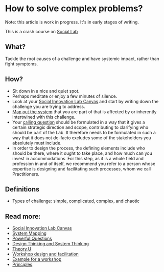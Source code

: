 # How to solve complex problems?
Note: this article is work in progress. It's in early stages of writing.

This is a crash course on [Social Lab](https://www.collaboratiohelvetica.ch/en/blog/2020/4/15/social-innovation-lab-canvas)

## What?
Tackle the root causes of a challenge and have systemic impact, rather than fight symptoms.

## How?
* Sit down in a nice and quiet spot.
* Perhaps meditate or enjoy a few minutes of silence.
* Look at your [Social Innovation Lab Canvas](https://static1.squarespace.com/static/58ba9bbdd1758e6cdb80fb67/t/5ea9360ee8098b7653285cd1/1588147727365/Social_Innovation_Lab_Canvas--Nov2019.pdf) and start by writing down the challenge you are trying to address.
* [Map out the system](https://www.collaboratiohelvetica.ch/en/blog/2019/10/18/system-mapping) that you are part of that is affected by or inherently intertwined with this challenge.
* Your [calling question](https://www.collaboratiohelvetica.ch/en/blog/2019/11/26/the-art-of-powerful-calling-and-guiding-questions) should be formulated in a way that it gives a certain strategic direction and scope, contributing to clarifying who should be part of the Lab. It therefore needs to be formulated in such a way that it does not de-facto excludes some of the stakeholders you absolutely must include.
* In order to design the process, the defining elements include who should be there, where it ought to take place, and how much can you invest in accommodations. For this step, as it is a whole field and profession in and of itself, we recommend you refer to a person whose expertise is designing and facilitating such processes, whom we call Practitioners.

## Definitions
* Types of challenge: simple, complicated, complex, and chaotic

## Read more:
* [Social Innovation Lab Canvas](https://www.collaboratiohelvetica.ch/en/blog/2020/4/15/social-innovation-lab-canvas)
* [System Mapping](https://www.collaboratiohelvetica.ch/en/blog/2019/10/18/system-mapping)
* [Powerful Questions](https://www.collaboratiohelvetica.ch/en/blog/2019/11/26/the-art-of-powerful-calling-and-guiding-questions)
* [Design Thinking and System Thinking](https://businessinnovation.design/blog/2018/4/25/systems-thinking-is-the-new-design-thinking)
* [Theory U](https://www.presencing.org/aboutus/theory-u)
* [Workshop design and facilitation](https://www.collaboratiohelvetica.ch/services-2/2019/2/17/workshop-design-and-facilitation)
* [Example for a workshop](https://static1.squarespace.com/static/58ba9bbdd1758e6cdb80fb67/t/5df100a6d5d15f7ed7b4c3dd/1576075431051/A+spark+for+change+-+Gender+Dialogue+2019.pdf)
* [Principles](https://www.collaboratiohelvetica.ch/en/our-principles)
